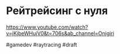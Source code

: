# Рейтрейсинг с нуля

https://www.youtube.com/watch?v=jKjbeWHujV0&t=706s&ab_channel=Onigiri

#gamedev #raytracing
#draft